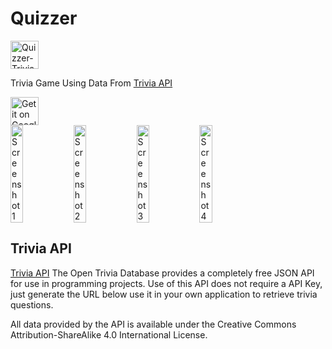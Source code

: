 # Quizzer

<img src='https://github.com/DevKazonovic/Quizzer/blob/653e246c2b8d0e8daf7c96e1a9ae678b9dfe54d5/app/src/main/ic_launcher-playstore.png' alt='Quizzer-Trivia Game' height='45' /> 

Trivia Game Using Data From [Trivia API](https://opentdb.com/api_config.php)

<a href='https://play.google.com/store/apps/details?id=com.devkazonovic.projects.quizzer'>
   <img src='https://simplemobiletools.com/assets/images/google-play.png' alt='Get it on Google Play' height='45' />
</a>

<div style="display:flex;">
 <img src="https://drive.google.com/uc?export=view&id=1rStlHGjfrO57PwI5g1bsagcvBN8PtM1U" width="20%" title="Screenshot1" />
 <img src="https://drive.google.com/uc?export=view&id=1Q87MxEpnUPRvqf32KYtKMtbdVckoqo2P" width="20%" title="Screenshot2" />
 <img src="https://drive.google.com/uc?export=view&id=18pVo0pD-k_PcLi5vQe4KjES03wNjink-" width="20%" title="Screenshot3" />
 <img src="https://drive.google.com/uc?export=view&id=1sjy0lSbi9JOBVYUO2WzlsG5CLbIrm07n" width="20%" title="Screenshot4" />
</div>

## Trivia API

[Trivia API](https://opentdb.com/api_config.php)
The Open Trivia Database provides a completely free JSON API for use in programming projects. Use of this API does not require a API Key, just generate the URL below use it in your own application to retrieve trivia questions.

All data provided by the API is available under the Creative Commons Attribution-ShareAlike 4.0 International License. 
